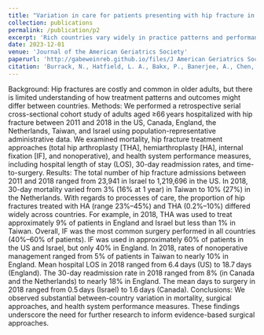 ```yaml
---
title: "Variation in care for patients presenting with hip fracture in six high‐income countries: A cross‐sectional cohort study"
collection: publications
permalink: /publication/p2
excerpt: 'Rich countries vary widely in practice patterns and performance following hip fracture.'
date: 2023-12-01
venue: 'Journal of the American Geriatrics Society'
paperurl: 'http://gabeweinreb.github.io/files/J American Geriatrics Society - 2023 - Burrack - Variation in care for patients presenting with hip fracture in six.pdf'
citation: 'Burrack, N., Hatfield, L. A., Bakx, P., Banerjee, A., Chen, Y., Fu, C., Godoy, C., Gordon, M., Heine, R., Huang, N., Ko, D. T., Lix, L. M., Novack, V., Pasea, L., Qiu, F., Stukel, T. A., Groot, C. U., Ravi, B., Al‐Azazi, S., <b>Weinreb, G. G.,</b> Cram, P., Landon, B. E. (2023). Variation in care for patients presenting with hip fracture in six high‐income countries: A cross‐sectional cohort study. Journal of the American Geriatrics Society, 71(12), 3780–3791. https://doi.org/10.1111/jgs.18530'
---
```


Background: Hip fractures are costly and common in older adults, but there is limited understanding of how treatment patterns and outcomes might differ between countries. Methods: We performed a retrospective serial cross-sectional cohort study of adults aged ≥66 years hospitalized with hip fracture between 2011 and 2018 in the US, Canada, England, the Netherlands, Taiwan, and Israel using population-representative administrative data. We examined mortality, hip fracture treatment approaches (total hip arthroplasty [THA], hemiarthroplasty [HA], internal fixation [IF], and nonoperative), and health system performance measures, including hospital length of stay (LOS), 30-day readmission rates, and time-to-surgery. Results: The total number of hip fracture admissions between 2011 and 2018 ranged from 23,941 in Israel to 1,219,696 in the US. In 2018, 30-day mortality varied from 3% (16% at 1 year) in Taiwan to 10% (27%) in the Netherlands. With regards to processes of care, the proportion of hip fractures treated with HA (range 23%–45%) and THA (0.2%–10%) differed widely across countries. For example, in 2018, THA was used to treat approximately 9% of patients in England and Israel but less than 1% in Taiwan. Overall, IF was the most common surgery performed in all countries (40%–60% of patients). IF was used in approximately 60% of patients in the US and Israel, but only 40% in England. In 2018, rates of nonoperative management ranged from 5% of patients in Taiwan to nearly 10% in England. Mean hospital LOS in 2018 ranged from 6.4 days (US) to 18.7 days (England). The 30-day readmission rate in 2018 ranged from 8% (in Canada and the Netherlands) to nearly 18% in England. The mean days to surgery in 2018 ranged from 0.5 days (Israel) to 1.6 days (Canada). Conclusions: We observed substantial between-country variation in mortality, surgical approaches, and health system performance measures. These findings underscore the need for further research to inform evidence-based surgical approaches.
